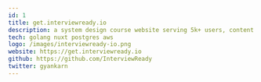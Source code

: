 ```yaml
---
id: 1
title: get.interviewready.io
description: a system design course website serving 5k+ users, content provided by youtuber gaurav sen. (freelance)
tech: golang nuxt postgres aws
logo: /images/interviewready-io.png
website: https://get.interviewready.io
github: https://github.com/InterviewReady
twitter: gyankarn
---
```

